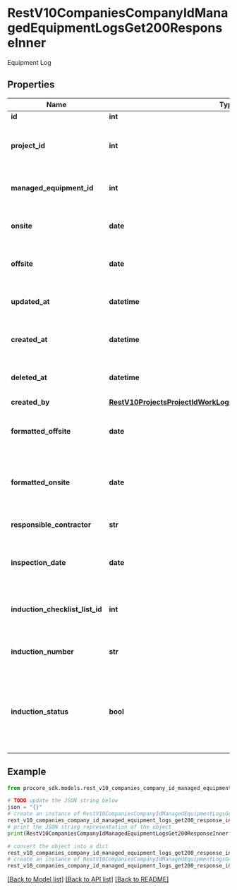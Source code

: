 # RestV10CompaniesCompanyIdManagedEquipmentLogsGet200ResponseInner

Equipment Log

## Properties

Name | Type | Description | Notes
------------ | ------------- | ------------- | -------------
**id** | **int** | ID | [optional] 
**project_id** | **int** | ID of the project the equipment was logged for | [optional] 
**managed_equipment_id** | **int** | Equipment Id the log is associated with | [optional] 
**onsite** | **date** | The date equipment arrived on site | [optional] 
**offsite** | **date** | The date equipment leaves the site | [optional] 
**updated_at** | **datetime** | Date the equipment log was updated | [optional] 
**created_at** | **datetime** | Date the equipment log was created | [optional] 
**deleted_at** | **datetime** | Date the equipment log was deleted | [optional] 
**created_by** | [**RestV10ProjectsProjectIdWorkLogsGet200ResponseInnerCreatedBy**](RestV10ProjectsProjectIdWorkLogsGet200ResponseInnerCreatedBy.md) |  | [optional] 
**formatted_offsite** | **date** | The formatted date equipment left on site | [optional] 
**formatted_onsite** | **date** | The formatted date equipment arrived on site | [optional] 
**responsible_contractor** | **str** | The responsible contractor | [optional] 
**inspection_date** | **date** | The date the equipment was inspected | [optional] 
**induction_checklist_list_id** | **int** | Id of the inspection list the equipment uses | [optional] 
**induction_number** | **str** | The number used for equipment induction | [optional] 
**induction_status** | **bool** | Indicates if the equipemnt has been successfully inspected and allowed to perform work | [optional] 

## Example

```python
from procore_sdk.models.rest_v10_companies_company_id_managed_equipment_logs_get200_response_inner import RestV10CompaniesCompanyIdManagedEquipmentLogsGet200ResponseInner

# TODO update the JSON string below
json = "{}"
# create an instance of RestV10CompaniesCompanyIdManagedEquipmentLogsGet200ResponseInner from a JSON string
rest_v10_companies_company_id_managed_equipment_logs_get200_response_inner_instance = RestV10CompaniesCompanyIdManagedEquipmentLogsGet200ResponseInner.from_json(json)
# print the JSON string representation of the object
print(RestV10CompaniesCompanyIdManagedEquipmentLogsGet200ResponseInner.to_json())

# convert the object into a dict
rest_v10_companies_company_id_managed_equipment_logs_get200_response_inner_dict = rest_v10_companies_company_id_managed_equipment_logs_get200_response_inner_instance.to_dict()
# create an instance of RestV10CompaniesCompanyIdManagedEquipmentLogsGet200ResponseInner from a dict
rest_v10_companies_company_id_managed_equipment_logs_get200_response_inner_from_dict = RestV10CompaniesCompanyIdManagedEquipmentLogsGet200ResponseInner.from_dict(rest_v10_companies_company_id_managed_equipment_logs_get200_response_inner_dict)
```
[[Back to Model list]](../README.md#documentation-for-models) [[Back to API list]](../README.md#documentation-for-api-endpoints) [[Back to README]](../README.md)


